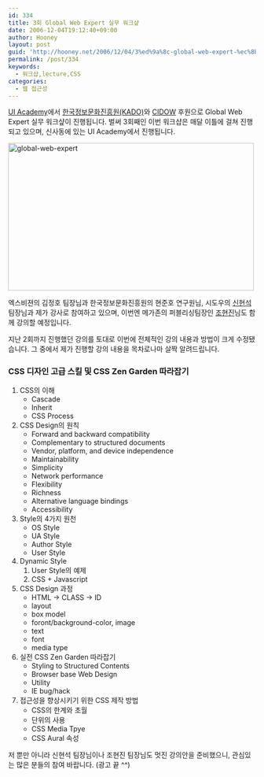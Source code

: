 ```yaml
---
id: 334
title: 3회 Global Web Expert 실무 워크샾
date: 2006-12-04T19:12:40+09:00
author: Hooney
layout: post
guid: 'http://hooney.net/2006/12/04/3%ed%9a%8c-global-web-expert-%ec%8b%a4%eb%ac%b4-%ec%9b%8c%ed%81%ac%ec%83%be/'
permalink: /post/334
keywords:
  - 워크샵,lecture,CSS
categories:
  - 웹 접근성
---
```

[UI Academy](http://uiacademy.co.kr/)에서 [한국정보문화진흥원(KADO)](http://www.kado.or.kr/)와 [CIDOW](http://www.cidow.com/) 후원으로 Global Web Expert 실무 워크샾이 진행됩니다. 벌써 3회째인 이번 워크샵은 매달 이틀에 걸쳐 진행되고 있으며, 신사동에 있는 UI Academy에서 진행됩니다.

<img src="/uploads/2006/global-web-expert.png" alt="global-web-expert" height="300" width="500" /> 

엑스비젼의 김정호 팀장님과 한국정보문화진흥원의 현준호 연구원님, 시도우의 [신현석](http://hyeonseok.com/) 팀장님과 제가 강사로 참여하고 있으며, 이번엔 메가존의 퍼블리싱팀장인 [조현진](http://blog.naxer.net)님도 함께 강의할 예정입니다.

지난 2회까지 진행했던 강의를 토대로 이번에 전체적인 강의 내용과 방법이 크게 수정됐습니다. 그 중에서 제가 진행할 강의 내용을 목차로나마 살짝 알려드립니다.

### CSS 디자인 고급 스킬 및 CSS Zen Garden 따라잡기

  1. CSS의 이해 
      * Cascade
      * Inherit
      * CSS Process
  2. CSS Design의 원칙 
      * Forward and backward compatibility
      * Complementary to structured documents
      * Vendor, platform, and device independence
      * Maintainability
      * Simplicity
      * Network performance
      * Flexibility
      * Richness
      * Alternative language bindings
      * Accessibility
  3. Style의 4가지 원천 
      * OS Style
      * UA Style
      * Author Style
      * User Style
  4. Dynamic Style 
      1. User Style의 예제
      2. CSS + Javascript
  5. CSS Design 과정 
      * HTML -> CLASS -> ID
      * layout
      * box model
      * foront/background-color, image
      * text
      * font
      * media type
  6. 실전 CSS Zen Garden 따라잡기 
      * Styling to Structured Contents
      * Browser base Web Design
      * Utility
      * IE bug/hack
  7. 접근성을 향상시키기 위한 CSS 제작 방법 
      * CSS의 한계와 초월
      * 단위의 사용
      * CSS Media Tpye
      * CSS Aural 속성

저 뿐만 아니라 신현석 팀장님이나 조현진 팀장님도 멋진 강의안을 준비했으니, 관심있는 많은 분들의 참여 바랍니다. (광고 끝 ^^)